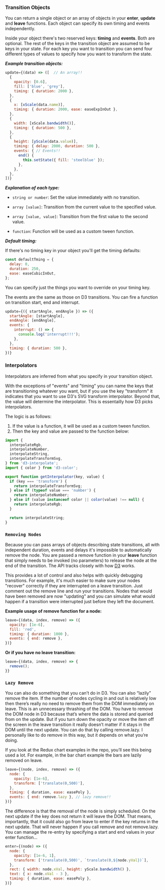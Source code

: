 ### Transition Objects

You can return a single object or an array of objects in your **enter**, **update** and **leave** functions.
Each object can specify its own timing and events independently.

Inside your object there's two reserved keys:  **timing** and **events**.  Both are optional.
The rest of the keys in the transition object are assumed to be keys in your state.
For each key you want to transition you can send four different types of values to specify how you want to transform the state.

***Example transition objects:***
```js
update={(data) => ([  // An array!!
  {
    opacity: [0.6],
    fill: ['blue', 'grey'],
    timing: { duration: 2000 },
  },
  {
    x: [xScale(data.name)],
    timing: { duration: 2000, ease: easeExpInOut },
  },
  {
    width: [xScale.bandwidth()],
    timing: { duration: 500 },
  },
  {
    height: [yScale(data.value)],
    timing: { delay: 2000, duration: 500 },
    events: { // Events!!
      end() {
        this.setState({ fill: 'steelblue' });
      },
    },
  },
])}
```

***Explanation of each type:***

* `string or number`: Set the value immediately with no transition.

* `array [value]`: Transition from the current value to the specified value.

* `array [value, value]`: Transition from the first value to the second value.

* `function`: Function will be used as a custom tween function.

***Default timing:***

If there's no timing key in your object you'll get the timing defaults:

```js
const defaultTming = {
  delay: 0,
  duration: 250,
  ease: easeCubicInOut,
};
```
You can specify just the things you want to override on your timing key.

The events are the same as those on D3 transitions. You can fire a function on transition start, end and interrupt.

```js
update={({ startAngle, endAngle }) => ({
  startAngle: [startAngle],
  endAngle: [endAngle],
  events: {
    interrupt: () => {
      console.log('interrupt!!!');
    },
  },
  timing: { duration: 500 },
})}
```

### Interpolators

Interpolators are inferred from what you specify in your transition object.

With the exceptions of "events" and "timing" you can name the keys that are transitioning whatever you want, but if you use the key "transform" it indicates that you want to use D3's SVG transform interpolator.
Beyond that, the value will determine the interpolator.  This is essentailly how D3 picks interpolators.

The logic is as follows:
1. If the value is a function, it will be used as a custom tween function.
2. Then the key and value are passed to the function below:

```js
import {
  interpolateRgb,
  interpolateNumber,
  interpolateString,
  interpolateTransformSvg,
} from 'd3-interpolate';
import { color } from 'd3-color';

export function getInterpolator(key, value) {
  if (key === 'transform') {
    return interpolateTransformSvg;
  } else if (typeof value === 'number') {
    return interpolateNumber;
  } else if (value instanceof color || color(value) !== null) {
    return interpolateRgb;
  }

  return interpolateString;
}
```

### `Removing Nodes`

Because you can pass arrays of objects describing state transitions, all with independent duration, events and delays it's impossible to automatically remove the node.
You are passed a remove function in your **leave** function that simply needs to be invoked (no parameters) to release the node at the end of the transition.
The API tracks closely with how [D3](https://github.com/d3/d3-selection) works.

This provides a lot of control and also helps with quickly debugging transitions.
For example, it's much easier to make sure your nodes "recover" correctly if they are interrupted on a leave transition.
Just comment out the remove line and run your transitions.
Nodes that would have been removed are now "updating" and you can simulate what would happen if a transition were interrupted just before they left the document.

**Example usage of remove function for a node:** 
```js
leave={(data, index, remove) => ({
  opacity: [1e-6],
  fill: 'red',
  timing: { duration: 1000 },
  events: { end: remove },
})}
```

**Or if you have no leave transition:**
```js
leave={(data, index, remove) => {
  remove();
}}
```

### `Lazy Remove`

You can also do something that you can’t do in D3. You can also “lazily” remove the item.
If the number of nodes cycling in and out is relatively low then there’s really no need to remove them from the DOM immediately on leave.
This is an unnecessary thrashing of the DOM. You have to remove the DOM node in D3 because that’s where the data is stored and queried from on the update.
But if you turn down the opacity or move the item off the screen in the leave transition it really doesn’t matter if it stays in the DOM until the next update. You can do that by calling remove.lazy.
I personally like to do remove in this way, but it depends on what you’re doing.

If you look at the Redux chart examples in the repo, you’ll see this being used a lot. For example, in the bar chart example the bars are lazily removed on leave.

```js
leave={(node, index, remove) => ({
  node: {
    opacity: [1e-6],
    transform: ['translate(0,500)'],
  },
  timing: { duration, ease: easePoly },
  events: { end: remove.lazy }, // lazy remove!!
})}
```

The difference is that the removal of the node is simply scheduled.
On the next update if the key does not return it will leave the DOM.
That means, importantly, that it could also go from leave to enter if the key returns in the next update.
That will never happen if you call remove and not remove.lazy. You can manage the re-entry by specifying a start and end values in your enter function…

```js
enter={(node) => ({
  node: {
    opacity: [1e-6, 1],
    transform: ['translate(0,500)', `translate(0,${node.yVal})`],
  },
  rect: { width: node.xVal, height: yScale.bandwidth() },
  text: { x: node.xVal - 3 },
  timing: { duration, ease: easePoly },
})}
```

